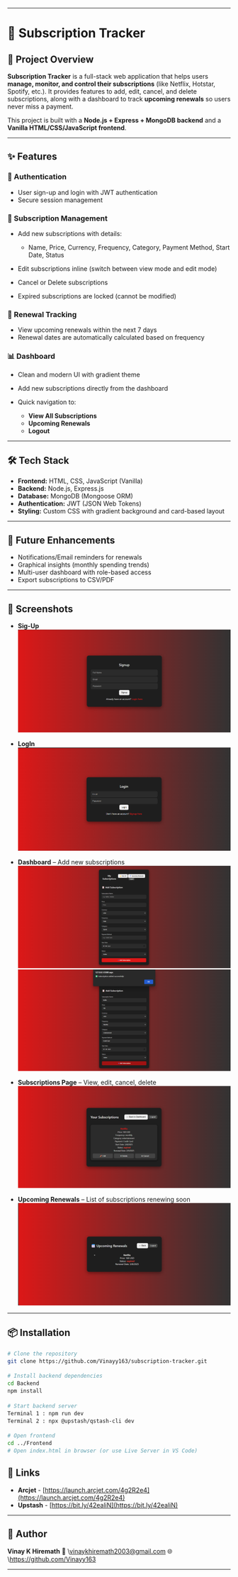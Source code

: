 
---

# 📌 Subscription Tracker

## 📖 Project Overview

**Subscription Tracker** is a full-stack web application that helps users **manage, monitor, and control their subscriptions** (like Netflix, Hotstar, Spotify, etc.).
It provides features to add, edit, cancel, and delete subscriptions, along with a dashboard to track **upcoming renewals** so users never miss a payment.

This project is built with a **Node.js + Express + MongoDB backend** and a **Vanilla HTML/CSS/JavaScript frontend**.

---

## ✨ Features

### 🔐 Authentication

* User sign-up and login with JWT authentication
* Secure session management

### 📂 Subscription Management

* Add new subscriptions with details:

  * Name, Price, Currency, Frequency, Category, Payment Method, Start Date, Status
* Edit subscriptions inline (switch between view mode and edit mode)
* Cancel or Delete subscriptions
* Expired subscriptions are locked (cannot be modified)

### 📅 Renewal Tracking

* View upcoming renewals within the next 7 days
* Renewal dates are automatically calculated based on frequency

### 📊 Dashboard

* Clean and modern UI with gradient theme
* Add new subscriptions directly from the dashboard
* Quick navigation to:

  * **View All Subscriptions**
  * **Upcoming Renewals**
  * **Logout**

---

## 🛠️ Tech Stack

* **Frontend:** HTML, CSS, JavaScript (Vanilla)
* **Backend:** Node.js, Express.js
* **Database:** MongoDB (Mongoose ORM)
* **Authentication:** JWT (JSON Web Tokens)
* **Styling:** Custom CSS with gradient background and card-based layout

---

## 🚀 Future Enhancements

* Notifications/Email reminders for renewals
* Graphical insights (monthly spending trends)
* Multi-user dashboard with role-based access
* Export subscriptions to CSV/PDF

---

## 📸 Screenshots

* **Sig-Up**
![Dashboard](screenshots/sign_up.png)  

* **LogIn**
![Dashboard](screenshots/login.png)  


* **Dashboard** – Add new subscriptions
![Dashboard](screenshots/dashboard1.png)  
![Dashboard](screenshots/dashboard2.png)  

* **Subscriptions Page** – View, edit, cancel, delete
![Subscriptions](screenshots/subscriptions.png)  

* **Upcoming Renewals** – List of subscriptions renewing soon
![Upcoming Renewals](screenshots/upcoming.png)  


---

## 📦 Installation

```bash
# Clone the repository
git clone https://github.com/Vinayy163/subscription-tracker.git

# Install backend dependencies
cd Backend
npm install

# Start backend server
Terminal 1 : npm run dev
Terminal 2 : npx @upstash/qstash-cli dev

# Open frontend
cd ../Frontend
# Open index.html in browser (or use Live Server in VS Code)
```



## <a name="links">🔗 Links</a>

- **Arcjet** - [https://launch.arcjet.com/4g2R2e4](https://launch.arcjet.com/4g2R2e4)  
- **Upstash** - [https://bit.ly/42ealiN](https://bit.ly/42ealiN) 

---

## 👤 Author

**Vinay K Hiremath**
📧 \vinaykhiremath2003@gmail.com
🌐 \https://github.com/Vinayy163

---